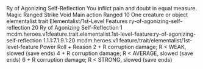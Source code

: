 <ability>
  <name>Ry of Agonizing Self-Reflection</name>
  <flavor>You inflict pain and doubt in equal measure.</flavor>
  <keywords>
    <keyword>Magic</keyword>
    <keyword>Ranged</keyword>
    <keyword>Strike</keyword>
    <keyword>Void</keyword>
  </keywords>
  <type>Main action</type>
  <distance>Ranged 10</distance>
  <target>One creature or object</target>
  <metadata>
    <class>elementalist</class>
    <feature_type>trait</feature_type>
    <file_dpath>Elementalist/1st-Level Features</file_dpath>
    <item_id>ry-of-agonizing-self-reflection</item_id>
    <item_index>20</item_index>
    <item_name>Ry of Agonizing Self-Reflection</item_name>
    <level>1</level>
    <scc>mcdm.heroes.v1:feature.trait.elementalist.1st-level-feature:ry-of-agonizing-self-reflection</scc>
    <scdc>1.1.1:7.1.9.1:20</scdc>
    <source>mcdm.heroes.v1</source>
    <type>feature/trait/elementalist/1st-level-feature</type>
  </metadata>
  <effects>
    <effect type="roll">
      <roll>Power Roll + Reason</roll>
      <t1>2 + R corruption damage; R &lt; WEAK, slowed (save ends)</t1>
      <t2>4 + R corruption damage; R &lt; AVERAGE, slowed (save ends)</t2>
      <t3>6 + R corruption damage; R &lt; STRONG, slowed (save ends)</t3>
    </effect>
  </effects>
</ability>
